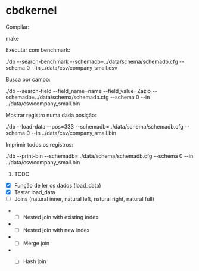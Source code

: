# cbdkernel

Compilar:

make

Executar com benchmark:

./db --search-benchmark --schemadb=../data/schema/schemadb.cfg --schema 0 --in ../data/csv/company_small.csv

Busca por campo:

./db --search-field --field_name=name --field_value=Zazio  --schemadb=../data/schema/schemadb.cfg --schema 0 --in ../data/csv/company_small.bin

Mostrar registro numa dada posição:

./db --load-data --pos=333 --schemadb=../data/schema/schemadb.cfg --schema 0 --in ../data/csv/company_small.bin 

Imprimir todos os registros:

./db --print-bin --schemadb=../data/schema/schemadb.cfg --schema 0 --in ../data/csv/company_small.bin 







1. TODO
  - [x] Função de ler os dados (load_data)  
  - [x] Testar load_data
  - [ ] Joins (natural inner, natural left, natural right, natural full)
  - - [ ] Nested join with existing index
  - - [ ] Nested join with new index
  - - [ ] Merge join
  - - [ ] Hash join


